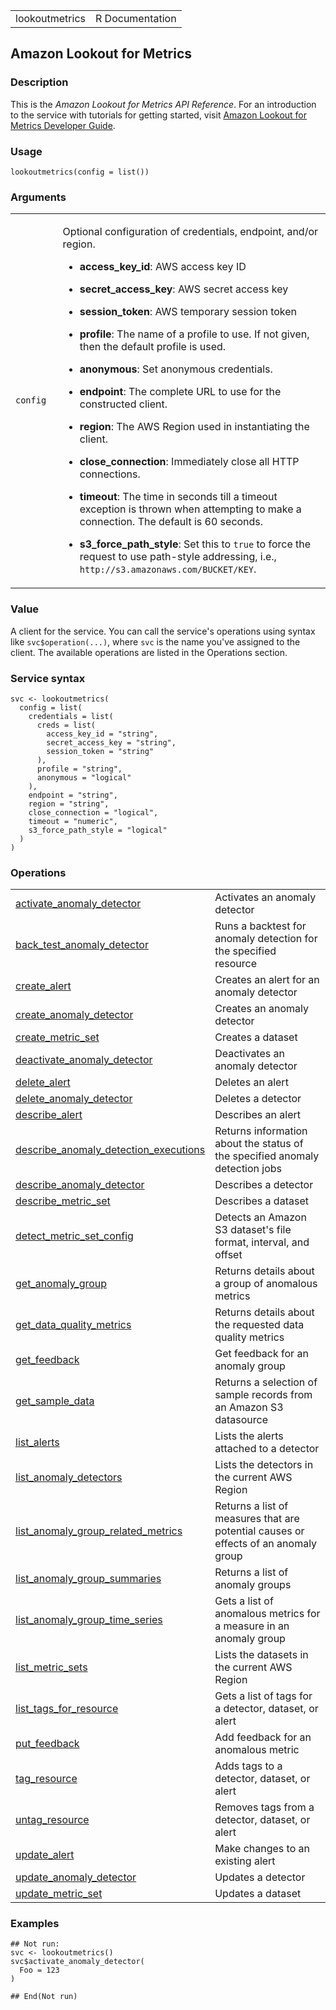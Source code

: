 <table style="width: 100%;">
<tbody>
<tr class="odd">
<td>lookoutmetrics</td>
<td style="text-align: right;">R Documentation</td>
</tr>
</tbody>
</table>

## Amazon Lookout for Metrics

### Description

This is the *Amazon Lookout for Metrics API Reference*. For an
introduction to the service with tutorials for getting started, visit
[Amazon Lookout for Metrics Developer
Guide](https://docs.aws.amazon.com/lookoutmetrics/latest/dev/).

### Usage

    lookoutmetrics(config = list())

### Arguments

<table>
<colgroup>
<col style="width: 15%" />
<col style="width: 85%" />
</colgroup>
<tbody>
<tr class="odd">
<td><code id="lookoutmetrics_:_config">config</code></td>
<td><p>Optional configuration of credentials, endpoint, and/or
region.</p>
<ul>
<li><p><strong>access_key_id</strong>: AWS access key ID</p></li>
<li><p><strong>secret_access_key</strong>: AWS secret access
key</p></li>
<li><p><strong>session_token</strong>: AWS temporary session
token</p></li>
<li><p><strong>profile</strong>: The name of a profile to use. If not
given, then the default profile is used.</p></li>
<li><p><strong>anonymous</strong>: Set anonymous credentials.</p></li>
<li><p><strong>endpoint</strong>: The complete URL to use for the
constructed client.</p></li>
<li><p><strong>region</strong>: The AWS Region used in instantiating the
client.</p></li>
<li><p><strong>close_connection</strong>: Immediately close all HTTP
connections.</p></li>
<li><p><strong>timeout</strong>: The time in seconds till a timeout
exception is thrown when attempting to make a connection. The default is
60 seconds.</p></li>
<li><p><strong>s3_force_path_style</strong>: Set this to
<code>true</code> to force the request to use path-style addressing,
i.e., <code
style="white-space: pre;">⁠http://s3.amazonaws.com/BUCKET/KEY⁠</code>.</p></li>
</ul></td>
</tr>
</tbody>
</table>

### Value

A client for the service. You can call the service's operations using
syntax like `svc$operation(...)`, where `svc` is the name you've
assigned to the client. The available operations are listed in the
Operations section.

### Service syntax

    svc <- lookoutmetrics(
      config = list(
        credentials = list(
          creds = list(
            access_key_id = "string",
            secret_access_key = "string",
            session_token = "string"
          ),
          profile = "string",
          anonymous = "logical"
        ),
        endpoint = "string",
        region = "string",
        close_connection = "logical",
        timeout = "numeric",
        s3_force_path_style = "logical"
      )
    )

### Operations

<table>
<tbody>
<tr class="odd">
<td style="text-align: left;"><a href="../lookoutmetrics_activate_anomaly_detector/"> activate_anomaly_detector </a></td>
<td style="text-align: left;">Activates an anomaly detector</td>
</tr>
<tr class="even">
<td style="text-align: left;"><a href="../lookoutmetrics_back_test_anomaly_detector/"> back_test_anomaly_detector </a></td>
<td style="text-align: left;">Runs a backtest for anomaly detection for
the specified resource</td>
</tr>
<tr class="odd">
<td style="text-align: left;"><a href="../lookoutmetrics_create_alert/"> create_alert </a></td>
<td style="text-align: left;">Creates an alert for an anomaly
detector</td>
</tr>
<tr class="even">
<td style="text-align: left;"><a href="../lookoutmetrics_create_anomaly_detector/"> create_anomaly_detector </a></td>
<td style="text-align: left;">Creates an anomaly detector</td>
</tr>
<tr class="odd">
<td style="text-align: left;"><a href="../lookoutmetrics_create_metric_set/"> create_metric_set </a></td>
<td style="text-align: left;">Creates a dataset</td>
</tr>
<tr class="even">
<td style="text-align: left;"><a href="../lookoutmetrics_deactivate_anomaly_detector/"> deactivate_anomaly_detector </a></td>
<td style="text-align: left;">Deactivates an anomaly detector</td>
</tr>
<tr class="odd">
<td style="text-align: left;"><a href="../lookoutmetrics_delete_alert/"> delete_alert </a></td>
<td style="text-align: left;">Deletes an alert</td>
</tr>
<tr class="even">
<td style="text-align: left;"><a href="../lookoutmetrics_delete_anomaly_detector/"> delete_anomaly_detector </a></td>
<td style="text-align: left;">Deletes a detector</td>
</tr>
<tr class="odd">
<td style="text-align: left;"><a href="../lookoutmetrics_describe_alert/"> describe_alert </a></td>
<td style="text-align: left;">Describes an alert</td>
</tr>
<tr class="even">
<td style="text-align: left;"><a href="../lookoutmetrics_describe_anomaly_detection_executions/"> describe_anomaly_detection_executions </a></td>
<td style="text-align: left;">Returns information about the status of
the specified anomaly detection jobs</td>
</tr>
<tr class="odd">
<td style="text-align: left;"><a href="../lookoutmetrics_describe_anomaly_detector/"> describe_anomaly_detector </a></td>
<td style="text-align: left;">Describes a detector</td>
</tr>
<tr class="even">
<td style="text-align: left;"><a href="../lookoutmetrics_describe_metric_set/"> describe_metric_set </a></td>
<td style="text-align: left;">Describes a dataset</td>
</tr>
<tr class="odd">
<td style="text-align: left;"><a href="../lookoutmetrics_detect_metric_set_config/"> detect_metric_set_config </a></td>
<td style="text-align: left;">Detects an Amazon S3 dataset's file
format, interval, and offset</td>
</tr>
<tr class="even">
<td style="text-align: left;"><a href="../lookoutmetrics_get_anomaly_group/"> get_anomaly_group </a></td>
<td style="text-align: left;">Returns details about a group of anomalous
metrics</td>
</tr>
<tr class="odd">
<td style="text-align: left;"><a href="../lookoutmetrics_get_data_quality_metrics/"> get_data_quality_metrics </a></td>
<td style="text-align: left;">Returns details about the requested data
quality metrics</td>
</tr>
<tr class="even">
<td style="text-align: left;"><a href="../lookoutmetrics_get_feedback/"> get_feedback </a></td>
<td style="text-align: left;">Get feedback for an anomaly group</td>
</tr>
<tr class="odd">
<td style="text-align: left;"><a href="../lookoutmetrics_get_sample_data/"> get_sample_data </a></td>
<td style="text-align: left;">Returns a selection of sample records from
an Amazon S3 datasource</td>
</tr>
<tr class="even">
<td style="text-align: left;"><a href="../lookoutmetrics_list_alerts/"> list_alerts </a></td>
<td style="text-align: left;">Lists the alerts attached to a
detector</td>
</tr>
<tr class="odd">
<td style="text-align: left;"><a href="../lookoutmetrics_list_anomaly_detectors/"> list_anomaly_detectors </a></td>
<td style="text-align: left;">Lists the detectors in the current AWS
Region</td>
</tr>
<tr class="even">
<td style="text-align: left;"><a href="../lookoutmetrics_list_anomaly_group_related_metrics/"> list_anomaly_group_related_metrics </a></td>
<td style="text-align: left;">Returns a list of measures that are
potential causes or effects of an anomaly group</td>
</tr>
<tr class="odd">
<td style="text-align: left;"><a href="../lookoutmetrics_list_anomaly_group_summaries/"> list_anomaly_group_summaries </a></td>
<td style="text-align: left;">Returns a list of anomaly groups</td>
</tr>
<tr class="even">
<td style="text-align: left;"><a href="../lookoutmetrics_list_anomaly_group_time_series/"> list_anomaly_group_time_series </a></td>
<td style="text-align: left;">Gets a list of anomalous metrics for a
measure in an anomaly group</td>
</tr>
<tr class="odd">
<td style="text-align: left;"><a href="../lookoutmetrics_list_metric_sets/"> list_metric_sets </a></td>
<td style="text-align: left;">Lists the datasets in the current AWS
Region</td>
</tr>
<tr class="even">
<td style="text-align: left;"><a href="../lookoutmetrics_list_tags_for_resource/"> list_tags_for_resource </a></td>
<td style="text-align: left;">Gets a list of tags for a detector,
dataset, or alert</td>
</tr>
<tr class="odd">
<td style="text-align: left;"><a href="../lookoutmetrics_put_feedback/"> put_feedback </a></td>
<td style="text-align: left;">Add feedback for an anomalous metric</td>
</tr>
<tr class="even">
<td style="text-align: left;"><a href="../lookoutmetrics_tag_resource/"> tag_resource </a></td>
<td style="text-align: left;">Adds tags to a detector, dataset, or
alert</td>
</tr>
<tr class="odd">
<td style="text-align: left;"><a href="../lookoutmetrics_untag_resource/"> untag_resource </a></td>
<td style="text-align: left;">Removes tags from a detector, dataset, or
alert</td>
</tr>
<tr class="even">
<td style="text-align: left;"><a href="../lookoutmetrics_update_alert/"> update_alert </a></td>
<td style="text-align: left;">Make changes to an existing alert</td>
</tr>
<tr class="odd">
<td style="text-align: left;"><a href="../lookoutmetrics_update_anomaly_detector/"> update_anomaly_detector </a></td>
<td style="text-align: left;">Updates a detector</td>
</tr>
<tr class="even">
<td style="text-align: left;"><a href="../lookoutmetrics_update_metric_set/"> update_metric_set </a></td>
<td style="text-align: left;">Updates a dataset</td>
</tr>
</tbody>
</table>

### Examples

    ## Not run: 
    svc <- lookoutmetrics()
    svc$activate_anomaly_detector(
      Foo = 123
    )

    ## End(Not run)
